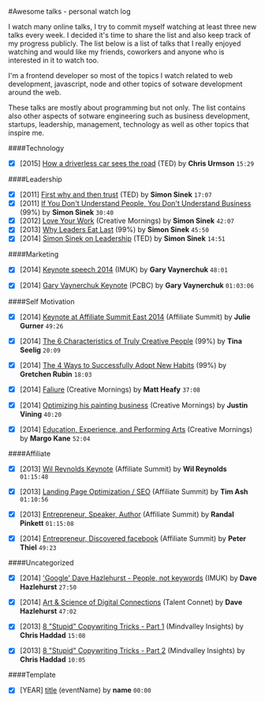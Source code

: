 #Awesome talks - personal watch log

I watch many online talks, I try to commit myself watching at least three new talks every week. I decided it's time to share the list and also keep track of my progress publicly. The list below is a list of talks that I really enjoyed watching and would like my friends, coworkers and anyone who is interested in it to watch too.

I'm a frontend developer so most of the topics I watch related to web development, javascript, node and other topics of sotware development around the web.

These talks are mostly about programming but not only. The list contains also other aspects of sotware engineering such as business development, startups, leadership, management, technology as well as other topics that inspire me.

####Technology
- [x] [2015] [How a driverless car sees the road](https://www.youtube.com/watch?v=link) (TED) by **Chris Urmson** `15:29`


####Leadership
- [x] [2011] [First why and then trust](https://www.youtube.com/watch?v=4VdO7LuoBzM) (TED) by **Simon Sinek** `17:07`
- [x] [2011] [If You Don't Understand People, You Don't Understand Business](https://www.youtube.com/watch?v=8grVwcPZnuw) (99%) by **Simon Sinek** `30:40`
- [x] [2012] [Love Your Work](https://www.youtube.com/watch?v=jDIZS4IQlQk) (Creative Mornings) by **Simon Sinek** `42:07`
- [x] [2013] [Why Leaders Eat Last](https://www.youtube.com/watch?v=ReRcHdeUG9Y) (99%) by **Simon Sinek** `45:50`
- [x] [2014] [Simon Sinek on Leadership](https://www.youtube.com/watch?v=efGLdwPOWSw) (TED) by **Simon Sinek** `14:51`

####Marketing
- [x] [2014] [Keynote speech 2014](https://www.youtube.com/watch?v=uJ51V93u84o) (IMUK) by **Gary Vaynerchuk** `48:01`
- [x] [2014] [Gary Vaynerchuk Keynote](https://www.youtube.com/watch?v=AC3XtSYM5aY) (PCBC) by **Gary Vaynerchuk** `01:03:06`


####Self Motivation
- [x] [2014] [Keynote at Affiliate Summit East 2014](https://www.youtube.com/watch?v=jMF7KT1STEs) (Affiliate Summit) by **Julie Gurner** `49:26`
- [x] [2014] [The 6 Characteristics of Truly Creative People](https://www.youtube.com/watch?v=CgCdsERkqrc) (99%) by **Tina Seelig** `20:09`
- [x] [2014] [The 4 Ways to Successfully Adopt New Habits](https://www.youtube.com/watch?v=gBNEVXg2CNU) (99%) by **Gretchen Rubin** `18:03`
- [x] [2014] [Faliure](https://www.youtube.com/watch?v=v8iuAfyjAkA) (Creative Mornings) by **Matt Heafy** `37:08`
- [x] [2014] [Optimizing his painting business](https://www.youtube.com/watch?v=mu5S0QCs-qs) (Creative Mornings) by **Justin Vining** `40:20`
- [x] [2014] [Education, Experience, and Performing Arts](https://www.youtube.com/watch?v=J5igrc0wTzY) (Creative Mornings) by **Margo Kane** `52:04`


####Affiliate
- [x] [2013] [Wil Reynolds Keynote](https://www.youtube.com/watch?v=yl35kQEG_cM) (Affiliate Summit) by **Wil Reynolds** `01:15:48`
- [x] [2013] [Landing Page Optimization / SEO](https://www.youtube.com/watch?v=Zgw4LGw61p0) (Affiliate Summit) by **Tim Ash** `01:10:56`
- [x] [2013] [Entrepreneur, Speaker, Author](https://www.youtube.com/watch?v=IXDetTLXjGc) (Affiliate Summit) by **Randal Pinkett** `01:15:08`
- [x] [2014] [Entrepreneur, Discovered facebook](https://www.youtube.com/watch?v=Ax-WRfR1BkY) (Affiliate Summit) by **Peter Thiel** `49:23`


####Uncategorized
- [x] [2014] ['Google' Dave Hazlehurst - People, not keywords](https://www.youtube.com/watch?v=1sYMr7evKJo) (IMUK) by **Dave Hazlehurst** `27:50`
- [x] [2014] [Art & Science of Digital Connections](https://www.youtube.com/watch?v=qJYCxDAiXsk) (Talent Connet) by **Dave Hazlehurst** `47:02`
- [x] [2013] [8 "Stupid" Copywriting Tricks - Part 1](https://www.youtube.com/watch?v=rteSvoogGv0) (Mindvalley Insights) by **Chris Haddad** `15:08`
- [x] [2013] [8 "Stupid" Copywriting Tricks - Part 2](https://www.youtube.com/watch?v=joF5Ikc8ggw) (Mindvalley Insights) by **Chris Haddad** `10:05`




####Template
 - [x] [YEAR] [title](link) (eventName) by **name** `00:00`
